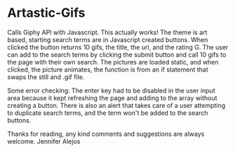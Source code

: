 # Artastic-Gifs
Calls Giphy API with Javascript. This actually works!
The theme is art based, starting search terms are in Javascript created buttons. When clicked the button returns 10 gifs, the title, the url, and the rating G. The user can add to the search terms by clicking the submit button and call 10 gifs to the page with their own search. 
The pictures are loaded static, and when clicked, the picture animates, the function is from an if statement that swaps the still and .gif file.

Some error checking:
The enter key had to be disabled in the user input area because it kept refreshing the page and adding to the array without creating a button. There is also an alert that takes care of a user attempting to duplicate search terms, and the term won't be added to the search buttons.

Thanks for reading, any kind comments and suggestions are always welcome.
Jennifer Alejos